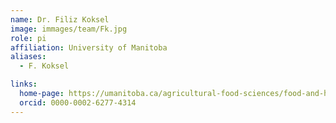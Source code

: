 ```yaml
---
name: Dr. Filiz Koksel
image: immages/team/Fk.jpg
role: pi
affiliation: University of Manitoba
aliases:
  - F. Koksel

links:
  home-page: https://umanitoba.ca/agricultural-food-sciences/food-and-human-nutritional-sciences/filiz-koksel
  orcid: 0000-0002-6277-4314
---
```



